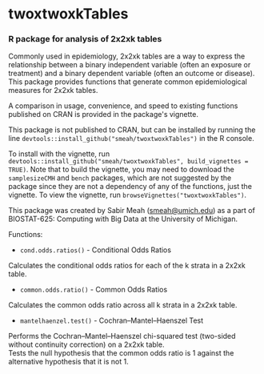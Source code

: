 # twoxtwoxkTables

### R package for analysis of 2x2xk tables

Commonly used in epidemiology, 2x2xk tables are a way to express the relationship between a binary independent variable (often an exposure or treatment) and a binary dependent variable (often an outcome or disease).
This package provides functions that generate common epidemiological measures for 2x2xk tables.  

A comparison in usage, convenience, and speed to existing functions published on CRAN is provided in the package's vignette.

This package is not published to CRAN, but can be installed by running the line `devtools::install_github("smeah/twoxtwoxkTables")` in the R console.  

To install with the vignette, run `devtools::install_github("smeah/twoxtwoxkTables", build_vignettes = TRUE)`.  Note that to build the vignette, you may need to download the `samplesizeCMH` and `bench` packages, which are not suggested by the package since they are not a dependency of any of the functions, just the vignette.  To view the vignette, run `browseVignettes("twoxtwoxkTables")`.

This package was created by Sabir Meah (smeah@umich.edu) as a part of BIOSTAT-625: Computing with Big Data at the University of Michigan.

Functions:

* `cond.odds.ratios()` - Conditional Odds Ratios

Calculates the conditional odds ratios for each of the k strata in a 2x2xk table.

* `common.odds.ratio()` - Common Odds Ratios

Calculates the common odds ratio across all k strata in a 2x2xk table.

* `mantelhaenzel.test()` - Cochran–Mantel–Haenszel Test

Performs the Cochran–Mantel–Haenszel chi-squared test (two-sided without continuity correction) on a 2x2xk table.  
Tests the null hypothesis that the common odds ratio is 1 against the alternative hypothesis that it is not 1.
